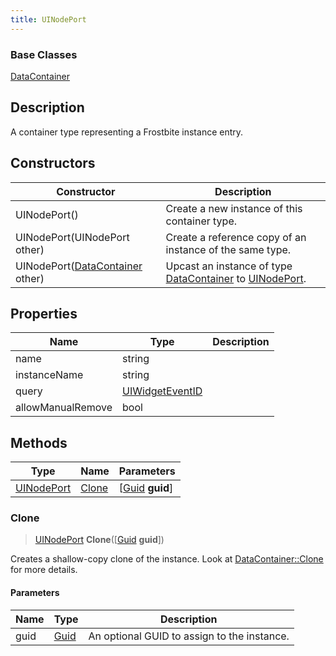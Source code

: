 ```yaml
---
title: UINodePort
---
```

### Base Classes

[DataContainer](/vext/ref/shared/class/datacontainer)

## Description

A container type representing a Frostbite instance entry.

## Constructors

| Constructor                                                           | Description                                                                                                 |
| --------------------------------------------------------------------- | ----------------------------------------------------------------------------------------------------------- |
| UINodePort()                                                          | Create a new instance of this container type.                                                               |
| UINodePort(UINodePort other)                                          | Create a reference copy of an instance of the same type.                                                    |
| UINodePort([DataContainer](/vext/ref/shared/class/datacontainer) other) | Upcast an instance of type [DataContainer](/vext/ref/shared/class/datacontainer) to [UINodePort](/vext/ref/fb/uinodeport/). |

## Properties

| Name              | Type                               | Description |
| ----------------- | ---------------------------------- | ----------- |
| name              | string                             |             |
| instanceName      | string                             |             |
| query             | [UIWidgetEventID](/vext/ref/fb/uiwidgeteventid/) |             |
| allowManualRemove | bool                               |             |

## Methods

| Type                     | Name            | Parameters                                     |
| ------------------------ | --------------- | ---------------------------------------------- |
| [UINodePort](/vext/ref/fb/uinodeport/) | [Clone](#clone) | \[[Guid](/vext/ref/shared/class/guid) **guid**\] |

### Clone

> [UINodePort](/vext/ref/fb/uinodeport/) **Clone**(\[[Guid](/vext/ref/shared/class/guid) **guid**\])

Creates a shallow-copy clone of the instance. Look at [DataContainer::Clone](/vext/ref/shared/class/datacontainer#clone) for more details.

#### Parameters

| Name | Type         | Description                                 |
| ---- | ------------ | ------------------------------------------- |
| guid | [Guid](/vext/ref/shared/class/guid/) | An optional GUID to assign to the instance. |
